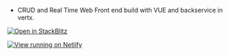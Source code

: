 
* CRUD and Real Time Web Front end build with VUE and backservice in vertx.


[![Open in StackBlitz](https://developer.stackblitz.com/img/open_in_stackblitz.svg)](https://stackblitz.com/github/mariogb/vuelon)

[![View running on Netlify](https://lonio2.netlify.app)](https://lonio2.netlify.app)










